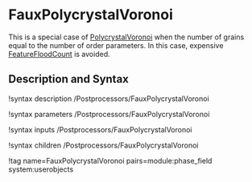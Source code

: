 # FauxPolycrystalVoronoi

This is a special case of [PolycrystalVoronoi](PolycrystalVoronoi.md) when
the number of grains equal to the number of order parameters. In this case,
expensive [FeatureFloodCount](postprocessors/FeatureFloodCount.md) is avoided.


## Description and Syntax

!syntax description /Postprocessors/FauxPolycrystalVoronoi

!syntax parameters /Postprocessors/FauxPolycrystalVoronoi

!syntax inputs /Postprocessors/FauxPolycrystalVoronoi

!syntax children /Postprocessors/FauxPolycrystalVoronoi

!tag name=FauxPolycrystalVoronoi pairs=module:phase_field system:userobjects
